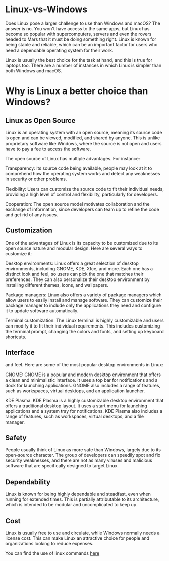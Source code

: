 # Linux-vs-Windows
Does Linux pose a larger challenge to use than Windows and macOS? The answer is no. You won't have access to the same apps, but Linux has become so popular with supercomputers, servers and even the rovers headed to Mars that it must be doing something right. Linux is known for being stable and reliable, which can be an important factor for users who need a dependable operating system for their work.

Linux is usually the best choice for the task at hand, and this is true for laptops too. There are a number of instances in which Linux is simpler than both Windows and macOS.
# Why is Linux a better choice than Windows?
## Linux as Open Source
Linux is an operating system with an open source, meaning its source code is open and can be viewed, modified, and shared by anyone. This is unlike proprietary software like Windows, where the source is not open and users have to pay a fee to access the software.

The open source of Linux has multiple advantages. For instance:

Transparency: Its source code being available, people may look at it to comprehend how the operating system works and detect any weaknesses in security or other problems.

Flexibility: Users can customize the source code to fit their individual needs, providing a high level of control and flexibility, particularly for developers.

Cooperation: The open source model motivates collaboration and the exchange of information, since developers can team up to refine the code and get rid of any issues.
## Customization
One of the advantages of Linux is its capacity to be customized due to its open source nature and modular design. Here are several ways to customize it: 

Desktop environments: Linux offers a great selection of desktop environments, including GNOME, KDE, Xfce, and more. Each one has a distinct look and feel, so users can pick the one that matches their preferences. They can also personalize their desktop environment by installing different themes, icons, and wallpapers.

Package managers: Linux also offers a variety of package managers which allow users to easily install and manage software. They can customize their package manager to include only the applications they need and configure it to update software automatically.

Terminal customization: The Linux terminal is highly customizable and users can modify it to fit their individual requirements. This includes customizing the terminal prompt, changing the colors and fonts, and setting up keyboard shortcuts.
## Interface
and feel. Here are some of the most popular desktop environments in Linux:

GNOME: GNOME is a popular and modern desktop environment that offers a clean and minimalistic interface. It uses a top bar for notifications and a dock for launching applications. GNOME also includes a range of features, such as workspaces, virtual desktops, and an application launcher.

KDE Plasma: KDE Plasma is a highly customizable desktop environment that offers a traditional desktop layout. It uses a start menu for launching applications and a system tray for notifications. KDE Plasma also includes a range of features, such as workspaces, virtual desktops, and a file manager.
## Safety
People usually think of Linux as more safe than Windows, largely due to its open-source character. The group of developers can speedily spot and fix security weaknesses, and there are not as many viruses and malicious software that are specifically designed to target Linux.

## Dependability
Linux is known for being highly dependable and steadfast, even when running for extended times. This is partially attributable to its architecture, which is intended to be modular and uncomplicated to keep up.

## Cost
Linux is usually free to use and circulate, while Windows normally needs a license cost. This can make Linux an attractive choice for people and organizations looking to reduce expenses.

You can find the use of linux commands [here](https://github.com/iamtehreem/Tehreem-Fatima-Git-Linux-Commands)
